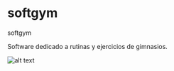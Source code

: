 softgym
=======

softgym

Software dedicado a rutinas y ejercicios de gimnasios.

![alt text](https://www.colourbox.com/preview/20269608-gym.jpg)
